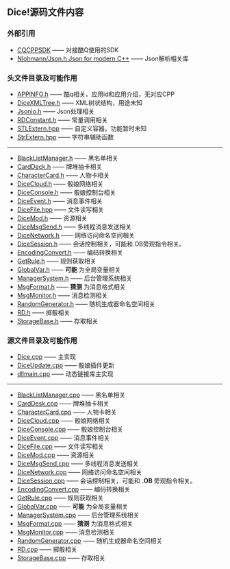 ## Dice!源码文件内容
### 外部引用

+ [CQCPPSDK](https://github.com/cqmoe/cqcppsdk) —— 对接酷Q使用的SDK  
+ [Nlohmann/Json.h Json for modern C++](https://github.com/nlohmann/json) —— Json解析相关库  

### 头文件目录及可能作用

+ [APPINFO.h]() —— 酷q相关，应用id和应用介绍，无对应CPP
+ [DiceXMLTree.h]() —— XML树状结构，用途未知  
+ [Jsonio.h]() —— Json处理相关  
+ [RDConstant.h]() —— 常量调用相关
+ [STLExtern.hpp]() —— 自定义容器，功能暂时未知
+ [StrExtern.hpp]() —— 字符串辅助函数  
---
+ [BlackListManager.h]() —— 黑名单相关  
+ [CardDeck.h]() —— 牌堆抽卡相关  
+ [CharacterCard.h]() —— 人物卡相关   
+ [DiceCloud.h]() —— 骰娘网络相关  
+ [DiceConsole.h]() —— 骰娘控制台相关  
+ [DiceEvent.h]() —— 消息事件相关  
+ [DiceFile.hpp]() —— 文件读写相关  
+ [DiceMod.h]() —— 资源相关  
+ [DiceMsgSend.h]() —— 多线程消息发送相关  
+ [DiceNetwork.h]() —— 网络访问命名空间相关  
+ [DiceSession.h]() —— 会话控制相关，可能和.OB旁观指令相关。  
+ [EncodingConvert.h]() —— 编码转换相关  
+ [GetRule.h]() —— 规则获取相关  
+ [GlobalVar.h]() —— **可能** 为全局变量相关  
+ [ManagerSystem.h]() —— 后台管理系统相关  
+ [MsgFormat.h]() —— **猜测** 为消息格式相关  
+ [MsgMonitor.h]() —— 消息检测相关  
+ [RandomGenerator.h]() —— 随机生成器命名空间相关  
+ [RD.h]() —— 掷骰相关  
+ [StorageBase.h]() —— 存取相关  

### 源文件目录及可能作用

+ [Dice.cpp](DiceAnalyze/sources/Dice.cpp) —— 主实现
+ [DiceUpdate.cpp]() —— 骰娘插件更新
+ [dllmain.cpp]() —— 动态链接库主实现
---
+ [BlackListManager.cpp]() —— 黑名单相关  
+ [CardDesk.cpp]() —— 牌堆抽卡相关  
+ [CharacterCard.cpp]() —— 人物卡相关  
+ [DiceCloud.cpp]() —— 骰娘网络相关  
+ [DiceConsole.cpp]() —— 骰娘控制台相关  
+ [DiceEvent.cpp]() —— 消息事件相关  
+ [DiceFile.cpp]() —— 文件读写相关  
+ [DiceMod.cpp]() —— 资源相关  
+ [DiceMsgSend.cpp]() —— 多线程消息发送相关  
+ [DiceNetwork.cpp]() —— 网络访问命名空间相关  
+ [DiceSession.cpp]() —— 会话控制相关，可能和 **.OB** 旁观指令相关。  
+ [EncodingConvert.cpp]() —— 编码转换相关  
+ [GetRule.cpp]() —— 规则获取相关  
+ [GlobalVar.cpp]() —— **可能** 为全局变量相关  
+ [ManagerSystem.cpp]() —— 后台管理系统相关  
+ [MsgFormat.cpp]() —— **猜测** 为消息格式相关  
+ [MsgMonitor.cpp]() —— 消息检测相关  
+ [RandomGenerator.cpp]() —— 随机生成器命名空间相关  
+ [RD.cpp]() —— 掷骰相关  
+ [StorageBase.cpp]() —— 存取相关  